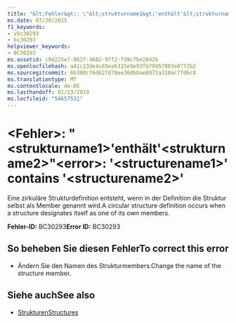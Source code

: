 ```yaml
---
title: "&lt;Fehler&gt;: \"&lt;strukturname1&gt;'enthält'&lt;strukturname2&gt;\""
ms.date: 07/20/2015
f1_keywords:
- vbc30293
- bc30293
helpviewer_keywords:
- BC30293
ms.assetid: c9d225e7-0627-4682-97f2-fd9c7be2842b
ms.openlocfilehash: a41c13de4c65ea6315e9e93fb79957883e07f2b2
ms.sourcegitcommit: 6b308cf6d627d78ee36dbbae8972a310ac7fd6c8
ms.translationtype: MT
ms.contentlocale: de-DE
ms.lasthandoff: 01/23/2019
ms.locfileid: "54657531"
---
```

# <a name="lterrorgt-ltstructurename1gt-contains-ltstructurename2gt"></a><span data-ttu-id="4158c-102">&lt;Fehler&gt;: "&lt;strukturname1&gt;'enthält'&lt;strukturname2&gt;"</span><span class="sxs-lookup"><span data-stu-id="4158c-102">&lt;error&gt;: '&lt;structurename1&gt;' contains '&lt;structurename2&gt;'</span></span>
<span data-ttu-id="4158c-103">Eine zirkuläre Strukturdefinition entsteht, wenn in der Definition die Struktur selbst als Member genannt wird.</span><span class="sxs-lookup"><span data-stu-id="4158c-103">A circular structure definition occurs when a structure designates itself as one of its own members.</span></span>  
  
 <span data-ttu-id="4158c-104">**Fehler-ID:** BC30293</span><span class="sxs-lookup"><span data-stu-id="4158c-104">**Error ID:** BC30293</span></span>  
  
## <a name="to-correct-this-error"></a><span data-ttu-id="4158c-105">So beheben Sie diesen Fehler</span><span class="sxs-lookup"><span data-stu-id="4158c-105">To correct this error</span></span>  
  
-   <span data-ttu-id="4158c-106">Ändern Sie den Namen des Strukturmembers.</span><span class="sxs-lookup"><span data-stu-id="4158c-106">Change the name of the structure member.</span></span>  
  
## <a name="see-also"></a><span data-ttu-id="4158c-107">Siehe auch</span><span class="sxs-lookup"><span data-stu-id="4158c-107">See also</span></span>
- [<span data-ttu-id="4158c-108">Strukturen</span><span class="sxs-lookup"><span data-stu-id="4158c-108">Structures</span></span>](../../visual-basic/programming-guide/language-features/data-types/structures.md)
